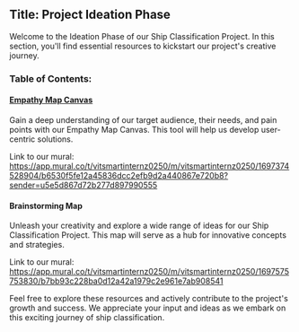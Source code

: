 ## Title: Project Ideation Phase


Welcome to the Ideation Phase of our Ship Classification Project. In this section, you'll find essential resources to kickstart our project's creative journey. 

### Table of Contents:

<h4><a href="Empathy%20Map%20Canvas.pdf">Empathy Map Canvas</a> </h4>
Gain a deep understanding of our target audience, their needs, and pain points with our Empathy Map Canvas. This tool will help us develop user-centric solutions.

Link to our mural: https://app.mural.co/t/vitsmartinternz0250/m/vitsmartinternz0250/1697374528904/b6530f5fe12a45836dcc2efb9d2a440867e720b8?sender=u5e5d867d72b277d897990555

#### Brainstorming Map
Unleash your creativity and explore a wide range of ideas for our Ship Classification Project. This map will serve as a hub for innovative concepts and strategies.

Link to our mural: https://app.mural.co/t/vitsmartinternz0250/m/vitsmartinternz0250/1697575753830/b7bb93c228ba0d12a42a1979c2e961e7ab908541

Feel free to explore these resources and actively contribute to the project's growth and success. We appreciate your input and ideas as we embark on this exciting journey of ship classification.
